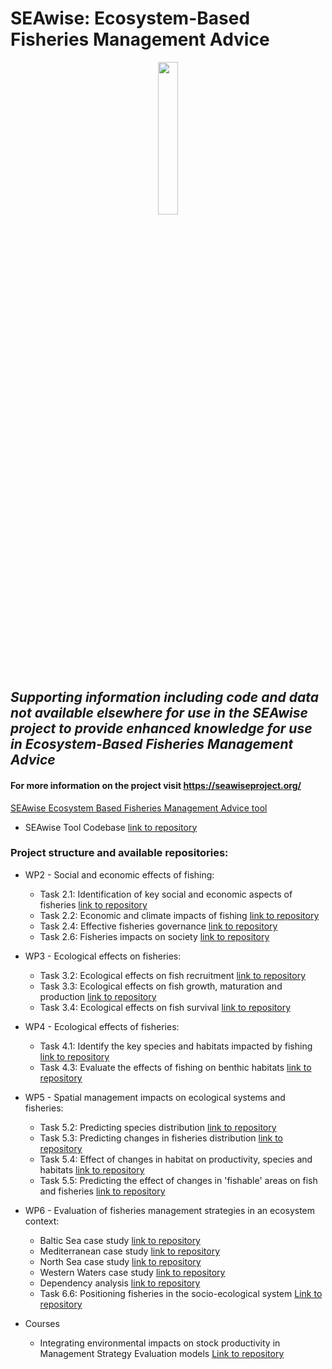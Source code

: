 

# SEAwise: Ecosystem-Based Fisheries Management Advice #
<p align="center">
<img src="https://github.com/ices-tools-dev/SEAwise/assets/75067038/448633f0-2022-4aca-a4c3-5a470e9e1a14" width=25% height=25% />
</p>

## *Supporting information including code and data not available elsewhere for use in the SEAwise project to provide enhanced knowledge for use in Ecosystem-Based Fisheries Management Advice* ##

#### For more information on the project visit https://seawiseproject.org/ ####

 [SEAwise Ecosystem Based Fisheries Management Advice tool](https://ices-tools-dev.shinyapps.io/SEAwiseTool/) 
  * SEAwise Tool Codebase [link to repository](https://github.com/ices-tools-dev/SEAwise_tool)

### Project structure and available repositories: ###


* WP2 - Social and economic effects of fishing:
  * Task 2.1: Identification of key social and economic aspects of fisheries [link to repository](https://github.com/ices-tools-dev/SEAwise_T2.1)
  * Task 2.2: Economic and climate impacts of fishing [link to repository](https://github.com/ices-tools-dev/SEAwise_T2.2)
  * Task 2.4: Effective fisheries governance [link to repository](https://github.com/ices-tools-dev/SEAwise_T2.4)
  * Task 2.6: Fisheries impacts on society [link to repository](https://github.com/ices-tools-dev/SEAwise_T2.6)

* WP3 - Ecological effects on fisheries:
  * Task 3.2: Ecological effects on fish recruitment [link to repository](https://github.com/ices-tools-dev/SEAwise_T3.2)
  * Task 3.3: Ecological effects on fish growth, maturation and production [link to repository](https://github.com/ices-tools-dev/SEAwise_T3.3)
  * Task 3.4: Ecological effects on fish survival [link to repository](https://github.com/ices-tools-dev/SEAwise_T3.4)
  
* WP4 - Ecological effects of fisheries:
  * Task 4.1: Identify the key species and habitats impacted by fishing [link to repository](https://github.com/ices-tools-dev/SEAwise_T4.1)
  * Task 4.3:  Evaluate the effects of fishing on benthic habitats [link to repository](https://github.com/ices-tools-dev/SEAwise_T4.3)
    
* WP5 - Spatial management impacts on ecological systems and fisheries:
  * Task 5.2: Predicting species distribution [link to repository](https://github.com/ices-tools-dev/SEAwise_T5.2)
  * Task 5.3: Predicting changes in fisheries distribution [link to repository](https://github.com/ices-tools-dev/SEAwise_T5.3)
  * Task 5.4: Effect of changes in habitat on productivity, species and habitats [link to repository](https://github.com/ices-tools-dev/SEAwise_T5.4)
  * Task 5.5: Predicting the effect of changes in 'fishable' areas on fish and fisheries [link to repository](https://github.com/ices-tools-dev/SEAwise_T5.5)
    
* WP6 - Evaluation of fisheries management strategies in an ecosystem context:
  * Baltic Sea case study [link to repository](https://github.com/ices-tools-dev/SEAwise_WP6_BS)
  * Mediterranean case study [link to repository](https://github.com/ices-tools-dev/SEAwise_WP6_Med)
  * North Sea case study [link to repository](https://github.com/ices-tools-dev/SEAwise_WP6_NS)
  * Western Waters case study [link to repository](https://github.com/ices-tools-dev/SEAwise_WP6_WW)
  * Dependency analysis [link to repository](https://github.com/ices-tools-dev/SEAwise_WP6_dependency_analysis)
  * Task 6.6: Positioning fisheries in the socio-ecological system [Link to repository](https://github.com/ices-tools-dev/SEAwise_T6.6)
 
* Courses
  * Integrating environmental impacts on stock productivity in Management Strategy Evaluation models [Link to repository](https://github.com/ices-tools-dev/SEAwise_ecoMSE)


